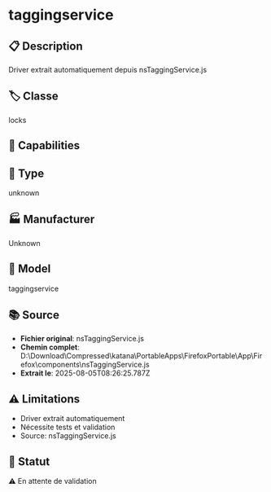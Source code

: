 # taggingservice

## 📋 Description
Driver extrait automatiquement depuis nsTaggingService.js

## 🏷️ Classe
locks

## 🔧 Capabilities


## 📡 Type
unknown

## 🏭 Manufacturer
Unknown

## 📱 Model
taggingservice

## 📚 Source
- **Fichier original**: nsTaggingService.js
- **Chemin complet**: D:\Download\Compressed\katana\PortableApps\FirefoxPortable\App\Firefox\components\nsTaggingService.js
- **Extrait le**: 2025-08-05T08:26:25.787Z

## ⚠️ Limitations
- Driver extrait automatiquement
- Nécessite tests et validation
- Source: nsTaggingService.js

## 🚀 Statut
⚠️ En attente de validation
